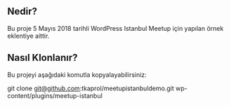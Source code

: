## Nedir?

Bu proje 5 Mayıs 2018 tarihli WordPress Istanbul Meetup için yapılan örnek eklentiye aittir.

## Nasıl Klonlanır?

Bu projeyi aşağıdaki komutla kopyalayabilirsiniz:
 
  git clone git@github.com:tkaprol/meetupistanbuldemo.git wp-content/plugins/meetup-istanbul
